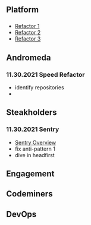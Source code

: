 ## Platform
###
* [Refactor 1](https://codeclimate.com/repos/61301c0f664b22014d009735/src/audit/reprocess_dlq.py/source#issue-52793cb4cc12e299974a075a68718940)
* [Refactor 2](https://codeclimate.com/repos/61301c0f664b22014d009735/src/audit/find_missing.py/source#issue-038add4ea8d77ebe9b026e048127a681)
* [Refactor 3](https://codeclimate.com/repos/61301c0f664b22014d009735/src/handler/uuid_generator.py/source#issue-e74ae0d325a3e909c2024f03ea551b4f)

## Andromeda
### 11.30.2021 Speed Refactor
* identify repositories
*

## Steakholders
### 11.30.2021 Sentry
* [Sentry Overview](error_tracking.md)
* fix anti-pattern 1
* dive in headfirst

## Engagement

## Codeminers

## DevOps
